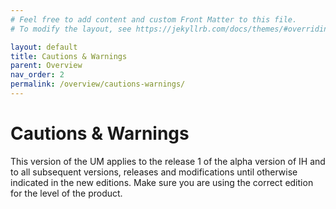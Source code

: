 ```yaml
---
# Feel free to add content and custom Front Matter to this file.
# To modify the layout, see https://jekyllrb.com/docs/themes/#overriding-theme-defaults

layout: default
title: Cautions & Warnings
parent: Overview
nav_order: 2
permalink: /overview/cautions-warnings/
---
```


# Cautions & Warnings

This version of the UM applies to the release 1 of the alpha version of IH and to all subsequent versions, releases and modifications until otherwise indicated in the new editions. Make sure you are using the correct edition for the level of the product.